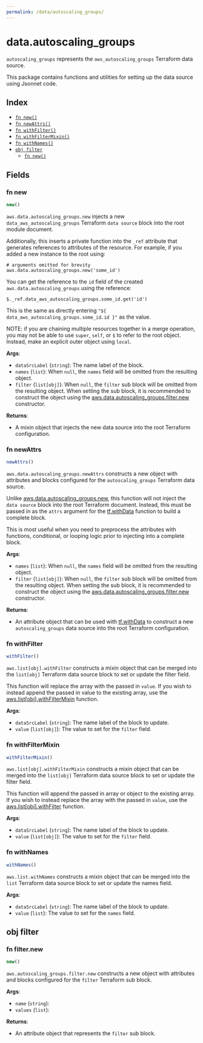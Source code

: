 ```yaml
---
permalink: /data/autoscaling_groups/
---
```


# data.autoscaling_groups

`autoscaling_groups` represents the `aws_autoscaling_groups` Terraform data source.



This package contains functions and utilities for setting up the data source using Jsonnet code.


## Index

* [`fn new()`](#fn-new)
* [`fn newAttrs()`](#fn-newattrs)
* [`fn withFilter()`](#fn-withfilter)
* [`fn withFilterMixin()`](#fn-withfiltermixin)
* [`fn withNames()`](#fn-withnames)
* [`obj filter`](#obj-filter)
  * [`fn new()`](#fn-filternew)

## Fields

### fn new

```ts
new()
```


`aws.data.autoscaling_groups.new` injects a new `data_aws_autoscaling_groups` Terraform `data source`
block into the root module document.

Additionally, this inserts a private function into the `_ref` attribute that generates references to attributes of the
resource. For example, if you added a new instance to the root using:

    # arguments omitted for brevity
    aws.data.autoscaling_groups.new('some_id')

You can get the reference to the `id` field of the created `aws.data.autoscaling_groups` using the reference:

    $._ref.data_aws_autoscaling_groups.some_id.get('id')

This is the same as directly entering `"${ data_aws_autoscaling_groups.some_id.id }"` as the value.

NOTE: if you are chaining multiple resources together in a merge operation, you may not be able to use `super`, `self`,
or `$` to refer to the root object. Instead, make an explicit outer object using `local`.

**Args**:
  - `dataSrcLabel` (`string`): The name label of the block.
  - `names` (`list`):  When `null`, the `names` field will be omitted from the resulting object.
  - `filter` (`list[obj]`):  When `null`, the `filter` sub block will be omitted from the resulting object. When setting the sub block, it is recommended to construct the object using the [aws.data.autoscaling_groups.filter.new](#fn-autoscalinggroupsfilternew) constructor.

**Returns**:
- A mixin object that injects the new data source into the root Terraform configuration.


### fn newAttrs

```ts
newAttrs()
```


`aws.data.autoscaling_groups.newAttrs` constructs a new object with attributes and blocks configured for the `autoscaling_groups`
Terraform data source.

Unlike [aws.data.autoscaling_groups.new](#fn-autoscalinggroupsnew), this function will not inject the `data source`
block into the root Terraform document. Instead, this must be passed in as the `attrs` argument for the
[tf.withData](https://github.com/tf-libsonnet/core/tree/main/docs#fn-withdata) function to build a complete block.

This is most useful when you need to preprocess the attributes with functions, conditional, or looping logic prior to
injecting into a complete block.

**Args**:
  - `names` (`list`):  When `null`, the `names` field will be omitted from the resulting object.
  - `filter` (`list[obj]`):  When `null`, the `filter` sub block will be omitted from the resulting object. When setting the sub block, it is recommended to construct the object using the [aws.data.autoscaling_groups.filter.new](#fn-autoscalinggroupsfilternew) constructor.

**Returns**:
  - An attribute object that can be used with [tf.withData](https://github.com/tf-libsonnet/core/tree/main/docs#fn-withdata) to construct a new `autoscaling_groups` data source into the root Terraform configuration.


### fn withFilter

```ts
withFilter()
```

`aws.list[obj].withFilter` constructs a mixin object that can be merged into the `list[obj]`
Terraform data source block to set or update the filter field.

This function will replace the array with the passed in `value`. If you wish to instead append the
passed in value to the existing array, use the [aws.list[obj].withFilterMixin](TODO) function.


**Args**:
  - `dataSrcLabel` (`string`): The name label of the block to update.
  - `value` (`list[obj]`): The value to set for the `filter` field.


### fn withFilterMixin

```ts
withFilterMixin()
```

`aws.list[obj].withFilterMixin` constructs a mixin object that can be merged into the `list[obj]`
Terraform data source block to set or update the filter field.

This function will append the passed in array or object to the existing array. If you wish
to instead replace the array with the passed in `value`, use the [aws.list[obj].withFilter](TODO)
function.


**Args**:
  - `dataSrcLabel` (`string`): The name label of the block to update.
  - `value` (`list[obj]`): The value to set for the `filter` field.


### fn withNames

```ts
withNames()
```

`aws.list.withNames` constructs a mixin object that can be merged into the `list`
Terraform data source block to set or update the names field.



**Args**:
  - `dataSrcLabel` (`string`): The name label of the block to update.
  - `value` (`list`): The value to set for the `names` field.


## obj filter



### fn filter.new

```ts
new()
```


`aws.autoscaling_groups.filter.new` constructs a new object with attributes and blocks configured for the `filter`
Terraform sub block.



**Args**:
  - `name` (`string`): 
  - `values` (`list`): 

**Returns**:
  - An attribute object that represents the `filter` sub block.
